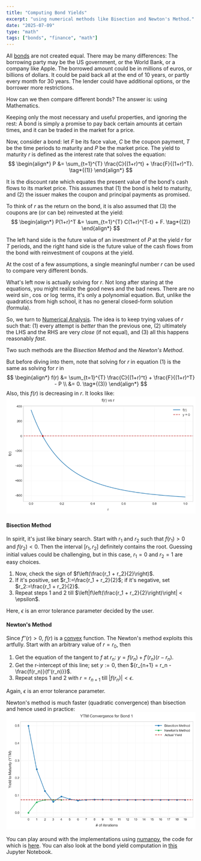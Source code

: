 ```yaml
---
title: "Computing Bond Yields"
excerpt: "using numerical methods like Bisection and Newton's Method."
date: "2025-07-09"
type: "math"
tags: ["bonds", "finance", "math"]
---
```


All [bonds](https://en.wikipedia.org/wiki/Bond_(finance)) are not created equal. There may be many differences: The borrowing party may be the US government, or the World Bank, or a company like Apple. The borrowed amount
could be in millions of euros, or billions of dollars. It could be paid back all at the end of 10 years, or
partly every month for 30 years. The lender could have additional options, or the borrower more restrictions.

How can we then compare different bonds? The answer is: using Mathematics. 

Keeping only the most necessary and useful properties, and ignoring the rest: A bond is simply a promise to pay back certain amounts at certain times, and it can be traded in the market for a price.

Now, consider a bond: let $F$ be its face value, $C$ be the coupon payment, $T$ be the time periods to maturity
and $P$ be the market price. The yield to maturity $r$ is defined as the interest rate that solves the equation:
$$
\begin{align*}
    P &= \sum_{t=1}^{T} \frac{C}{(1+r)^t} + \frac{F}{(1+r)^T}. \tag*{(1)}
\end{align*}
$$

It is the discount rate which equates the present value of the bond's cash flows to its market price.
This assumes that (1) the bond is held to maturity, and (2) the issuer makes the coupon and principal payments as promised.

To think of $r$ as the return on the bond, it is also assumed that (3) the coupons are (or can be) reinvested at the yield:
$$
\begin{align*}
    P(1+r)^T &= \sum_{t=1}^{T} C(1+r)^{T-t} + F. \tag*{(2)}
\end{align*}
$$

The left hand side is the future value of an investment of $P$ at the yield $r$ for $T$ periods, 
and the right hand side is the future value of the cash flows from the bond with reinvestment
of coupons at the yield.

At the cost of a few assumptions, a single meaningful number $r$ can be used to compare very different bonds.

What's left now is actually solving for $r$. Not long after staring at the equations, you might realize the good news and the bad news. There are no weird $\sin$, $\cos$ or $\log$ terms, it's only a polynomial equation. But, unlike the quadratics from high school, it has no general closed-form solution (formula).

So, we turn to [Numerical Analysis](https://en.wikipedia.org/wiki/Numerical_analysis). The idea is to keep trying values of $r$ such that: (1) every attempt is _better_ than the previous one, (2) ultimately the LHS and the RHS are very _close_ (if not equal), and (3) all this happens reasonably _fast_.

Two such methods are the _Bisection Method_ and the _Newton's Method_. 

But before diving into them, note that solving for $r$ in equation (1) is the same as solving for $r$ in
$$
\begin{align*}
f(r) &= \sum_{t=1}^{T} \frac{C}{(1+r)^t} + \frac{F}{(1+r)^T} - P \\ &= 0. \tag*{(3)}  
\end{align*}
$$
Also, this $f(r)$ is decreasing in $r$. It looks like:
![](/images/bond-yields-1.png)

#### Bisection Method
In spirit, it's just like binary search. Start with $r_1$ and $r_2$ such that
$f(r_1) > 0$ and $f(r_2) < 0$. Then the interval $[r_1, r_2]$ definitely contains the root. Guessing initial values could be challenging, but in this case, $r_1 = 0$ and $r_2 = 1$ are easy choices.

1. Now, check the sign of $f\left(\frac{r_1 + r_2}{2}\right)$.
2. If it's positive, set $r_1:=\frac{r_1 + r_2}{2}$; if it's negative, set $r_2:=\frac{r_1 + r_2}{2}$.
3. Repeat steps 1 and 2 till $\left|f\left(\frac{r_1 + r_2}{2}\right)\right| < \epsilon$.

Here, $\epsilon$ is an error tolerance parameter decided by the user.


#### Newton's Method
Since $f''(r) > 0$, $f(r)$ is a [convex](https://en.wikipedia.org/wiki/Convex_function) function. The Newton's method exploits this artfully. Start with an
arbitrary value of $r=r_0$, then
1. Get the equation of the tangent to $f$ at $r_n$: ${y = f(r_n) + f'(r_n)(r - r_n)}$.
2. Get the r-intercept of this line; set $y := 0$, then ${r_{n+1} = r_n - \frac{f(r_n)}{f'(r_n)}}$.
3. Repeat steps 1 and 2 with $r = r_{n+1}$ till $\left|f(r_n)\right| < \epsilon$.

Again, $\epsilon$ is an error tolerance parameter. 

Newton's method is much faster (quadratic convergence) than bisection and hence used in practice:
![Newton's method vs Bisection](/images/bond-yields-2.png)

You can play around with the implementations using [numanpy](https://pypi.org/project/numanpy/), the code for which is [here](https://github.com/siddharthskulkarni/numanpy/blob/main/numanpy/root_finding.py). You can also look at the bond yield computation in [this](https://github.com/siddharthskulkarni/numanpy/blob/main/applications/fixed_income.ipynb) Jupyter Notebook.

&nbsp;